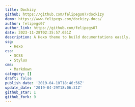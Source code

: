 ```yaml
---
title: Dockizy
github: https://github.com/felipegs07/dockizy
demo: https://www.felipegs.com/dockizy-docs/
author: felipegs07
author_link: https://github.com/felipegs07
date: 2023-11-28T02:35:57.651Z
description: A Hexo theme to build documentations easily.
ssg:
  - Hexo
css:
  - SCSS
  - Stylus
cms:
  - Markdown
category: []
draft: false
publish_date: '2019-04-10T18:46:56Z'
update_date: '2019-04-29T18:06:31Z'
github_star: 1
github_fork: 0
---
```

